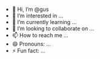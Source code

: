 - 👋 Hi, I’m @gus
- 👀 I’m interested in ...
- 🌱 I’m currently learning ...
- 💞️ I’m looking to collaborate on ...
- 📫 How to reach me ...
- 😄 Pronouns: ...
- ⚡ Fun fact: ...

<!---
Mnofy/Mnofy is a ✨ special ✨ repository because its `README.md` (this file) appears on your GitHub profile.
You can click the Preview link to take a look at your changes.
--->
